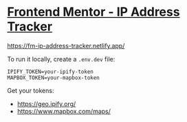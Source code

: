 # [Frontend Mentor - IP Address Tracker](https://www.frontendmentor.io/challenges/ip-address-tracker-I8-0yYAH0)

https://fm-ip-address-tracker.netlify.app/

To run it locally, create a `.env.dev` file:

```
IPIFY_TOKEN=your-ipify-token
MAPBOX_TOKEN=your-mapbox-token
```

Get your tokens:

- https://geo.ipify.org/
- https://www.mapbox.com/maps/
